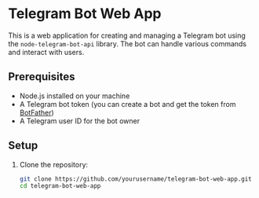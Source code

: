 # Telegram Bot Web App

This is a web application for creating and managing a Telegram bot using the `node-telegram-bot-api` library. The bot can handle various commands and interact with users.

## Prerequisites

- Node.js installed on your machine
- A Telegram bot token (you can create a bot and get the token from [BotFather](https://core.telegram.org/bots#botfather))
- A Telegram user ID for the bot owner

## Setup

1. Clone the repository:

   ```sh
   git clone https://github.com/yourusername/telegram-bot-web-app.git
   cd telegram-bot-web-app
   ```
